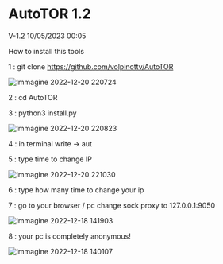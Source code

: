 # AutoTOR 1.2
V-1.2 10/05/2023 00:05

How to install this tools

1 : git clone https://github.com/volpinottv/AutoTOR

![Immagine 2022-12-20 220724](https://user-images.githubusercontent.com/108951418/208766985-d8942cf8-2ee9-4fa0-bf62-5fc3cef62510.png)

2 : cd AutoTOR

3 : python3 install.py

![Immagine 2022-12-20 220823](https://user-images.githubusercontent.com/108951418/208767002-42d644f5-5742-4a15-b845-2d0342859d45.png)

4 : in terminal write -> aut
  
5 : type time to change IP

![Immagine 2022-12-20 221030](https://user-images.githubusercontent.com/108951418/208767180-157e90c6-7992-4503-90f6-b12952d3e271.png)

6 : type how many time to change your ip

7 : go to your browser / pc  change sock proxy to 127.0.0.1:9050

![Immagine 2022-12-18 141903](https://user-images.githubusercontent.com/108951418/208767470-16dcd225-393b-4bac-a9af-a3fde35540b0.png)

8 : your pc is completely anonymous!

![Immagine 2022-12-18 140107](https://user-images.githubusercontent.com/108951418/208767724-5cf87da0-40c0-4d60-bdd1-3dc3fc6f51ee.png)
